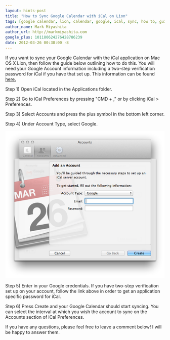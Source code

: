 ```yaml
---
layout: hints-post
title: "How to Sync Google Calendar with iCal on Lion"
tags: [google calendar, lion, calendar, google, ical, sync, how to, guide]
author_name: Mark Miyashita
author_url: http://markmiyashita.com
google_plus: 101180624276428786239
date: 2012-03-26 00:38:00 -8
---
```


If you want to sync your Google Calendar with the iCal application on Mac OS X Lion, then follow the guide below outlining how to do this. You will need your Google Account information including a two-step verification password for iCal if you have that set up. This information can be found <a href="https://accounts.google.com/IssuedAuthSubTokens?hl=en_us">here.</a>

Step 1) Open iCal located in the Applications folder.

Step 2) Go to iCal Preferences by pressing "CMD + ," or by clicking iCal > Preferences.

Step 3) Select Accounts and press the plus symbol in the bottom left corner.

Step 4) Under Account Type, select Google.

<img class="clear blog-image-full-border" src="/images/ical.png" title="iCal Preferences">

Step 5) Enter in your Google credentials. If you have two-step verification set up on your account, follow the link above in order to get an application specific password for iCal.

Step 6) Press Create and your Google Calendar should start syncing. You can select the interval at which you wish the account to sync on the Accounts section of iCal Preferences.

If you have any questions, please feel free to leave a comment below! I will be happy to answer them.